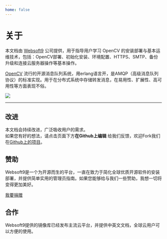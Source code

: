 ```yaml
---
home: false
---
```


# 关于

本文档由 [Websoft9](https://www.websoft9.com/) 公司提供，用于指导用户学习 OpenCV 的安装部署与基本运维技术，包括：OpenCV部署、初始化安装、环境配置、HTTPS、SMTP、备份升级和连接云服务器操作等基本操作。

[OpenCV](https://www.opencv.com) 流行的开源消息队列系统，用erlang语言开，是AMQP（高级消息队列协议）的标准实现。用于在分布式系统中存储转发消息，在易用性、扩展性、高可用性等方面表现不俗。

![](https://libs.websoft9.com/Websoft9/DocsPicture/zh/opencv/opencv-gui-websoft9.png)

---

## 改进

本文档会持续改进，广泛吸收用户的需求。  
如果您有好的想法，请点击页面下方**在Github上编辑** 给我们反馈，欢迎Fork我们在[Github上的项目](https://github.com/Websoft9/ansible-opencv)。

## 赞助

Websoft9是一个为开源而生的平台，一直在致力于简化全球优质开源软件的安装部署，并提供简单实用的管理员指南。如果您能够给与我们一些赞助，我想一切将变得更加美好。  

[我要捐赠](https://www.websoft9.com/aboutus/donate)

## 合作

Websoft9提供的镜像库已经发布主流云平台，并提供中英文文档，全球云用户可以方便的使用。  
